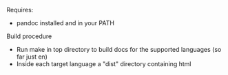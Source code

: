 Requires:

* pandoc installed and in your PATH

Build procedure

* Run make in top directory to build docs for the supported languages
   (so far just en)
* Inside each target language a "dist" directory containing html
